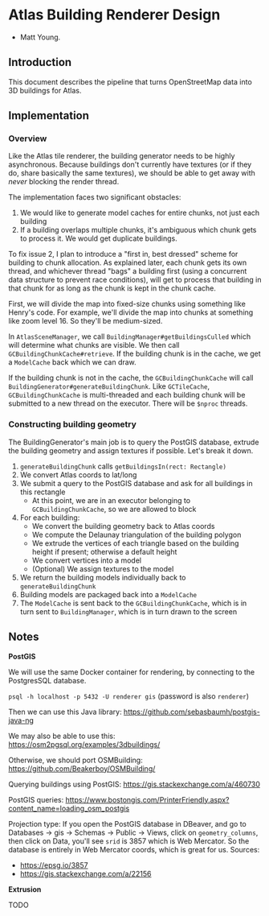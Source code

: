 # Atlas Building Renderer Design
- Matt Young.

## Introduction
This document describes the pipeline that turns OpenStreetMap data into 3D buildings for Atlas.

## Implementation
### Overview
Like the Atlas tile renderer, the building generator needs to be highly asynchronous. Because buildings
don't currently have textures (or if they do, share basically the same textures), we should be able to get
away with _never_ blocking the render thread.

The implementation faces two significant obstacles:
1. We would like to generate model caches for entire chunks, not just each building
2. If a building overlaps multiple chunks, it's ambiguous which chunk gets to process it. We would get duplicate buildings.

To fix issue 2, I plan to introduce a "first in, best dressed" scheme for building to chunk allocation. As
explained later, each chunk gets its own thread, and whichever thread "bags" a building first (using a
concurrent data structure to prevent race conditions), will get to process that building in that chunk for
as long as the chunk is kept in the chunk cache.

First, we will divide the map into fixed-size chunks using something like Henry's code. For example, we'll
divide the map into chunks at something like zoom level 16. So they'll be medium-sized.

In `AtlasSceneManager`, we call `BuildingManager#getBuildingsCulled` which will determine what chunks are
visible. We then call `GCBuildingChunkCache#retrieve`. If the building chunk is in the cache, we get a
`ModelCache` back which we can draw.

If the building chunk is not in the cache, the `GCBuildingChunkCache` will call `BuildingGenerator#generateBuildingChunk`.
Like `GCTileCache`, `GCBuildingChunkCache` is multi-threaded and each building chunk will be submitted to a
new thread on the executor. There will be `$nproc` threads.

### Constructing building geometry
The BuildingGenerator's main job is to query the PostGIS database, extrude the building geometry and assign
textures if possible. Let's break it down.

1. `generateBuildingChunk` calls `getBuildingsIn(rect: Rectangle)`
2. We convert Atlas coords to lat/long
3. We submit a query to the PostGIS database and ask for all buildings in this rectangle
    - At this point, we are in an executor belonging to `GCBuildingChunkCache`, so we are allowed to block
4. For each building:
    - We convert the building geometry back to Atlas coords
    - We compute the Delaunay triangulation of the building polygon
    - We extrude the vertices of each triangle based on the building height if present; otherwise a default height
    - We convert vertices into a model
    - (Optional) We assign textures to the model
5. We return the building models individually back to `generateBuildingChunk`
6. Building models are packaged back into a `ModelCache`
7. The `ModelCache` is sent back to the `GCBuildingChunkCache`, which is in turn sent to `BuildingManager`,
which is in turn drawn to the screen

## Notes
**PostGIS**

We will use the same Docker container for rendering, by connecting to the PostgresSQL database.

`psql -h localhost -p 5432 -U renderer gis` (password is also `renderer`)

Then we can use this Java library: https://github.com/sebasbaumh/postgis-java-ng

We may also be able to use this: https://osm2pgsql.org/examples/3dbuildings/

Otherwise, we should port OSMBuilding: https://github.com/Beakerboy/OSMBuilding/

Querying buildings using PostGIS: https://gis.stackexchange.com/a/460730

PostGIS queries: https://www.bostongis.com/PrinterFriendly.aspx?content_name=loading_osm_postgis

Projection type: If you open the PostGIS database in DBeaver, and go to Databases -> gis -> Schemas -> Public -> Views, 
click on `geometry_columns`, then click on Data, you'll see `srid` is 3857 which is Web Mercator. So the
database is entirely in Web Mercator coords, which is great for us. Sources:
- https://epsg.io/3857
- https://gis.stackexchange.com/a/22156

**Extrusion**

TODO
